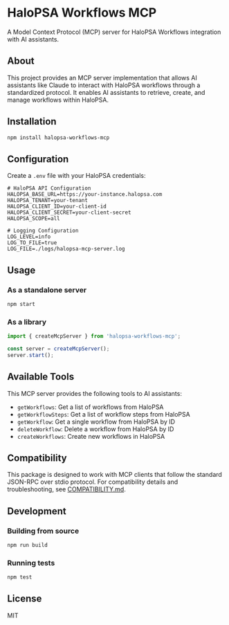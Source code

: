 # HaloPSA Workflows MCP

A Model Context Protocol (MCP) server for HaloPSA Workflows integration with AI assistants.

## About

This project provides an MCP server implementation that allows AI assistants like Claude to interact with HaloPSA workflows through a standardized protocol. It enables AI assistants to retrieve, create, and manage workflows within HaloPSA.

## Installation

```bash
npm install halopsa-workflows-mcp
```

## Configuration

Create a `.env` file with your HaloPSA credentials:

```
# HaloPSA API Configuration
HALOPSA_BASE_URL=https://your-instance.halopsa.com
HALOPSA_TENANT=your-tenant
HALOPSA_CLIENT_ID=your-client-id
HALOPSA_CLIENT_SECRET=your-client-secret
HALOPSA_SCOPE=all

# Logging Configuration
LOG_LEVEL=info
LOG_TO_FILE=true
LOG_FILE=./logs/halopsa-mcp-server.log
```

## Usage

### As a standalone server

```bash
npm start
```

### As a library

```javascript
import { createMcpServer } from 'halopsa-workflows-mcp';

const server = createMcpServer();
server.start();
```

## Available Tools

This MCP server provides the following tools to AI assistants:

- `getWorkflows`: Get a list of workflows from HaloPSA
- `getWorkflowSteps`: Get a list of workflow steps from HaloPSA
- `getWorkflow`: Get a single workflow from HaloPSA by ID
- `deleteWorkflow`: Delete a workflow from HaloPSA by ID
- `createWorkflows`: Create new workflows in HaloPSA

## Compatibility

This package is designed to work with MCP clients that follow the standard JSON-RPC over stdio protocol. For compatibility details and troubleshooting, see [COMPATIBILITY.md](./COMPATIBILITY.md).

## Development

### Building from source

```bash
npm run build
```

### Running tests

```bash
npm test
```

## License

MIT
